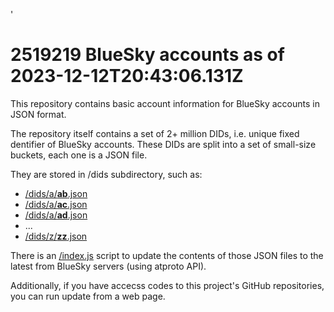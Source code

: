 '<!--'; jsonp(`-->
# <span class=accountnumber>2519219</span> BlueSky accounts as of <span class=timestamp>2023-12-12T20:43:06.131Z</span>

This repository contains basic account information for BlueSky accounts in JSON format.

The repository itself contains a set of 2+ million DIDs, i.e. unique fixed dentifier
of BlueSky accounts. These DIDs are split into a set of small-size buckets, each
one is a JSON file.

They are stored in /dids subdirectory, such as:

* [/dids/a/**ab**.json](./dids/a/ab.json)
* [/dids/a/**ac**.json](./dids/a/ac.json)
* [/dids/a/**ad**.json](./dids/a/ad.json)
* ...
* [/dids/z/**zz**.json](./dids/z/zz.json)

There is an [/index.js](./index.js) script to update the contents of those JSON files
to the latest from BlueSky servers (using atproto API).

Additionally, if you have accecss codes to this project's GitHub repositories, you
can run update from a web page.



<!-- `)// -->